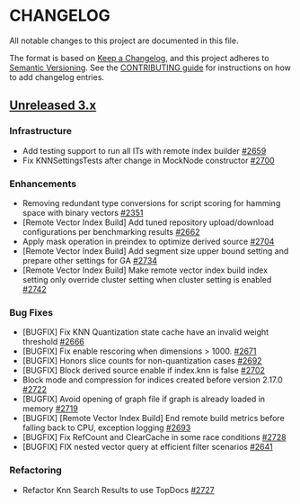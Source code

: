 
# CHANGELOG
All notable changes to this project are documented in this file.

The format is based on [Keep a Changelog](https://keepachangelog.com/en/1.0.0/), and this project adheres to [Semantic Versioning](https://semver.org/spec/v2.0.0.html). See the [CONTRIBUTING guide](./CONTRIBUTING.md#Changelog) for instructions on how to add changelog entries.

## [Unreleased 3.x](https://github.com/opensearch-project/k-NN/compare/main...HEAD)
### Infrastructure
* Add testing support to run all ITs with remote index builder [#2659](https://github.com/opensearch-project/k-NN/pull/2659)
* Fix KNNSettingsTests after change in MockNode constructor [#2700](https://github.com/opensearch-project/k-NN/pull/2700)
### Enhancements
* Removing redundant type conversions for script scoring for hamming space with binary vectors [#2351](https://github.com/opensearch-project/k-NN/pull/2351)
* [Remote Vector Index Build] Add tuned repository upload/download configurations per benchmarking results [#2662](https://github.com/opensearch-project/k-NN/pull/2662)
* Apply mask operation in preindex to optimize derived source [#2704](https://github.com/opensearch-project/k-NN/pull/2704)
* [Remote Vector Index Build] Add segment size upper bound setting and prepare other settings for GA [#2734](https://github.com/opensearch-project/k-NN/pull/2734)
* [Remote Vector Index Build] Make remote vector index build index setting only override cluster setting when cluster setting is enabled [#2742](https://github.com/opensearch-project/k-NN/pull/2742)
### Bug Fixes
* [BUGFIX] Fix KNN Quantization state cache have an invalid weight threshold [#2666](https://github.com/opensearch-project/k-NN/pull/2666)
* [BUGFIX] Fix enable rescoring when dimensions > 1000. [#2671](https://github.com/opensearch-project/k-NN/pull/2671)
* [BUGFIX] Honors slice counts for non-quantization cases [#2692](https://github.com/opensearch-project/k-NN/pull/2692)
* [BUGFIX] Block derived source enable if index.knn is false [#2702](https://github.com/opensearch-project/k-NN/pull/2702)
* Block mode and compression for indices created before version 2.17.0 [#2722](https://github.com/opensearch-project/k-NN/pull/2722)
* [BUGFIX] Avoid opening of graph file if graph is already loaded in memory [#2719](https://github.com/opensearch-project/k-NN/pull/2719)
* [BUGFIX] [Remote Vector Index Build] End remote build metrics before falling back to CPU, exception logging [#2693](https://github.com/opensearch-project/k-NN/pull/2693)
* [BUGFIX] Fix RefCount and ClearCache in some race conditions [#2728](https://github.com/opensearch-project/k-NN/pull/2728)
* [BUGFIX] FIX nested vector query at efficient filter scenarios [#2641](https://github.com/opensearch-project/k-NN/pull/2641)
### Refactoring
* Refactor Knn Search Results to use TopDocs [#2727](https://github.com/opensearch-project/k-NN/pull/2727)
